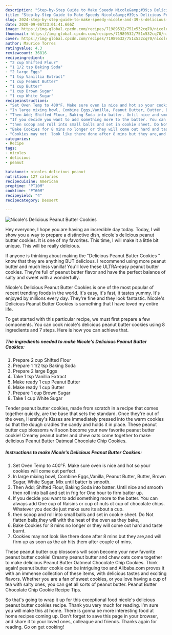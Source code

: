 ```yaml
---
description: "Step-by-Step Guide to Make Speedy Nicole&amp;#39;s Delicious Peanut Butter Cookies"
title: "Step-by-Step Guide to Make Speedy Nicole&amp;#39;s Delicious Peanut Butter Cookies"
slug: 2024-step-by-step-guide-to-make-speedy-nicole-and-39-s-delicious-peanut-butter-cookies
date: 2020-09-06T23:01:41.666Z
image: https://img-global.cpcdn.com/recipes/71989532/751x532cq70/nicoles-delicious-peanut-butter-cookies-recipe-main-photo.jpg
thumbnail: https://img-global.cpcdn.com/recipes/71989532/751x532cq70/nicoles-delicious-peanut-butter-cookies-recipe-main-photo.jpg
cover: https://img-global.cpcdn.com/recipes/71989532/751x532cq70/nicoles-delicious-peanut-butter-cookies-recipe-main-photo.jpg
author: Maurice Torres
ratingvalue: 4.3
reviewcount: 36816
recipeingredient:
- "2 cup Shifted Flour"
- "1 1/2 tsp Baking Soda"
- "2 large Eggs"
- "1 tsp Vanillia Extract"
- "1 cup Peanut Butter"
- "1 cup Butter"
- "1 cup Brown Sugar"
- "1 cup White Sugar"
recipeinstructions:
- "Set Oven Temp to 400°F. Make sure oven is nice and hot so your cookies will come out perfect."
- "In large mixing bowl, Combine Eggs,Vanilla, Peanut Butter, Butter, Brown Sugar, White Sugar. Mix until batter is smooth."
- "Then Add; Shifted Flour, Baking Soda into batter. Until nice and smooth then roll into ball and set in frig for One hour to firm batter up."
- "If you decide you want to add something more to the batter. You can always add One cup of Raisins or cup of nuts ot cup of chocolate chips. Whatever you decide just make sure its about a cup."
- "then scoop and roll into small balls and set in cookie sheet. Do Not flatten balls,they will with the heat of the oven as they bake,"
- "Bake Cookies for 8 mins no longer or they will come out hard and taste burnt."
- "Cookies may not  look like there done after 8 mins but they are,and will firm up as soon as the air hits them after couple of mins."
categories:
- Recipe
tags:
- nicoles
- delicious
- peanut

katakunci: nicoles delicious peanut 
nutrition: 127 calories
recipecuisine: American
preptime: "PT10M"
cooktime: "PT60M"
recipeyield: "4"
recipecategory: Dessert

---
```



![Nicole&#39;s Delicious Peanut Butter Cookies](https://img-global.cpcdn.com/recipes/71989532/751x532cq70/nicoles-delicious-peanut-butter-cookies-recipe-main-photo.jpg)

Hey everyone, I hope you are having an incredible day today. Today, I will show you a way to prepare a distinctive dish, nicole&#39;s delicious peanut butter cookies. It is one of my favorites. This time, I will make it a little bit unique. This will be really delicious.

If anyone is thinking about making the &#34;Delicious Peanut Butter Cookies &#34; know that they are anything BUT delicious. I recommend using more peanut butter and much less vanilla! You&#39;ll love these ULTRA-easy peanut butter cookies. They&#39;re full of peanut butter flavor and have the perfect balance of salty and sweet with a wonderfully.

Nicole&#39;s Delicious Peanut Butter Cookies is one of the most popular of recent trending foods in the world. It's easy, it's fast, it tastes yummy. It's enjoyed by millions every day. They're fine and they look fantastic. Nicole&#39;s Delicious Peanut Butter Cookies is something that I have loved my entire life.


To get started with this particular recipe, we must first prepare a few components. You can cook nicole&#39;s delicious peanut butter cookies using 8 ingredients and 7 steps. Here is how you can achieve that.

<!--inarticleads1-->

##### The ingredients needed to make Nicole&#39;s Delicious Peanut Butter Cookies:

1. Prepare 2 cup Shifted Flour
1. Prepare 1 1/2 tsp Baking Soda
1. Prepare 2 large Eggs
1. Take 1 tsp Vanillia Extract
1. Make ready 1 cup Peanut Butter
1. Make ready 1 cup Butter
1. Prepare 1 cup Brown Sugar
1. Take 1 cup White Sugar


Tender peanut butter cookies, made from scratch in a recipe that comes together quickly, are the base that sets the standard. Once they&#39;re out of the oven, Hershey&#39;s Kisses are immediately pressed into the warm cookies so that the dough cradles the candy and holds it in place. These peanut butter cup blossoms will soon become your new favorite peanut butter cookie! Creamy peanut butter and chew oats come together to make delicious Peanut Butter Oatmeal Chocolate Chip Cookies. 

<!--inarticleads2-->

##### Instructions to make Nicole&#39;s Delicious Peanut Butter Cookies:

1. Set Oven Temp to 400°F. Make sure oven is nice and hot so your cookies will come out perfect.
1. In large mixing bowl, Combine Eggs,Vanilla, Peanut Butter, Butter, Brown Sugar, White Sugar. Mix until batter is smooth.
1. Then Add; Shifted Flour, Baking Soda into batter. Until nice and smooth then roll into ball and set in frig for One hour to firm batter up.
1. If you decide you want to add something more to the batter. You can always add One cup of Raisins or cup of nuts ot cup of chocolate chips. Whatever you decide just make sure its about a cup.
1. then scoop and roll into small balls and set in cookie sheet. Do Not flatten balls,they will with the heat of the oven as they bake,
1. Bake Cookies for 8 mins no longer or they will come out hard and taste burnt.
1. Cookies may not  look like there done after 8 mins but they are,and will firm up as soon as the air hits them after couple of mins.


These peanut butter cup blossoms will soon become your new favorite peanut butter cookie! Creamy peanut butter and chew oats come together to make delicious Peanut Butter Oatmeal Chocolate Chip Cookies. Think again! peanut butter cookie can be intriguing too and Alibaba.com proves it with an immense collection of these items, with delicious tastes and exciting flavors. Whether you are a fan of sweet cookies, or you love having a cup of tea with salty ones, you can get all sorts of peanut butter. Peanut Butter Chocolate Chip Cookie Recipe Tips. 

So that's going to wrap it up for this exceptional food nicole&#39;s delicious peanut butter cookies recipe. Thank you very much for reading. I'm sure you will make this at home. There is gonna be more interesting food at home recipes coming up. Don't forget to save this page in your browser, and share it to your loved ones, colleague and friends. Thanks again for reading. Go on get cooking!
